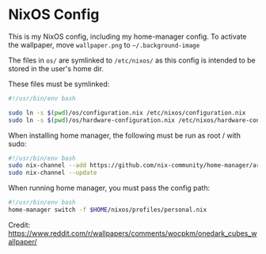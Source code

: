 # NixOS Config

This is my NixOS config, including my home-manager config.
To activate the wallpaper, move `wallpaper.png` to `~/.background-image`

The files in `os/` are symlinked to `/etc/nixos/` as this config is intended to be stored in the user's home dir.

These files must be symlinked:
```sh
#!/usr/bin/env bash

sudo ln -s $(pwd)/os/configuration.nix /etc/nixos/configuration.nix
sudo ln -s $(pwd)/os/hardware-configuration.nix /etc/nixos/hardware-configuration.nix
```

When installing home manager, the following must be run as root / with sudo:

```sh
#!/usr/bin/env bash
sudo nix-channel --add https://github.com/nix-community/home-manager/archive/release-22.05.tar.gz home-manager
sudo nix-channel --update
```

When running home manager, you must pass the config path:

```sh
#!/usr/bin/env bash
home-manager switch -f $HOME/nixos/profiles/personal.nix
```

Credit: https://www.reddit.com/r/wallpapers/comments/wocpkm/onedark_cubes_wallpaper/
